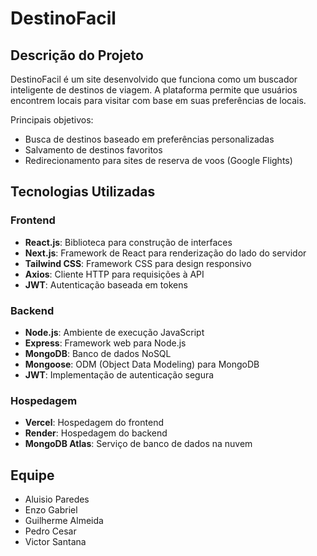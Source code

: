 # DestinoFacil

## Descrição do Projeto

DestinoFacil é um site desenvolvido que funciona como um buscador inteligente de destinos de viagem. A plataforma permite que usuários encontrem locais para visitar com base em suas preferências de locais.

Principais objetivos:
- Busca de destinos baseado em preferências personalizadas
- Salvamento de destinos favoritos
- Redirecionamento para sites de reserva de voos (Google Flights)

## Tecnologias Utilizadas

### Frontend
- **React.js**: Biblioteca para construção de interfaces
- **Next.js**: Framework de React para renderização do lado do servidor
- **Tailwind CSS**: Framework CSS para design responsivo
- **Axios**: Cliente HTTP para requisições à API
- **JWT**: Autenticação baseada em tokens

### Backend
- **Node.js**: Ambiente de execução JavaScript
- **Express**: Framework web para Node.js
- **MongoDB**: Banco de dados NoSQL
- **Mongoose**: ODM (Object Data Modeling) para MongoDB
- **JWT**: Implementação de autenticação segura

### Hospedagem
- **Vercel**: Hospedagem do frontend
- **Render**: Hospedagem do backend
- **MongoDB Atlas**: Serviço de banco de dados na nuvem

## Equipe

- Aluisio Paredes
- Enzo Gabriel
- Guilherme Almeida
- Pedro Cesar
- Victor Santana
